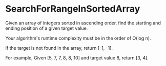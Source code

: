 # SearchForRangeInSortedArray
Given an array of integers sorted in ascending order, find the starting and ending position of a  given target value.

 Your algorithm's runtime complexity must be in the order of O(log n).

 If the target is not found in the array, return [-1, -1].

 For example,
 Given [5, 7, 7, 8, 8, 10] and target value 8,
 return [3, 4].

